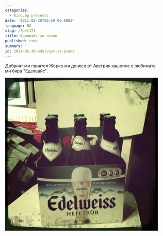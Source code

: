 ```yaml
---
categories:
  - Kiro.bg presents
date: '2011-02-20T00:00:00.000Z'
language: BG
slug: /?p=1171
title: Еделвайс за пиене
published: true
summary: ''
id: 2011-02-20-edelvays-za-piene
---
```


Добрият ми приятел Жорко ми донесе от Австрия кашонче с любимата ми бира "Еделвайс".

![](https://raw.githubusercontent.com/kirilchristov/blog_images/main/2011/02/20110220-110240.jpg)
